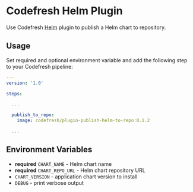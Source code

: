# Codefresh Helm Plugin

Use Codefresh [Helm](https://helm.sh) plugin to publish a Helm chart to repository.

## Usage

Set required and optional environment variable and add the following step to your Codefresh pipeline:

```yaml
---
version: '1.0'

steps:

  ...

  publish_to_repo:
    image: codefresh/plugin-publish-helm-to-repo:0.1.2

  ...

```

## Environment Variables

- **required** `CHART_NAME` - Helm chart name
- **required** `CHART_REPO_URL` - Helm chart repository URL
- `CHART_VERSION` - application chart version to install
- `DEBUG` - print verbose output